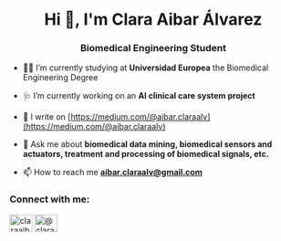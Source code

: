 <h1 align="center">Hi 👋, I'm Clara Aibar Álvarez</h1>
<h3 align="center">Biomedical Engineering Student</h3>

- 🧬🦾 I’m currently studying at **Universidad Europea** the Biomedical Engineering Degree
- 🩺 I’m currently working on an  **AI clinical care system project**
- 📝 I write on [https://medium.com/@aibar.claraalv](https://medium.com/@aibar.claraalv)

- 💬 Ask me about **biomedical data mining, biomedical sensors and actuators, treatment and processing of biomedical signals, etc.**

- 📫 How to reach me **aibar.claraalv@gmail.com**

<h3 align="left">Connect with me:</h3>
<p align="left">
<a href="[www.linkedin.com/in/clara-aibar-álvarez]([https://www.linkedin.com/in/clara-aibar-álvarez](https://www.linkedin.com/in/clara-aibar-álvarez/)/)" target="blank"><img align="center" src="https://raw.githubusercontent.com/claraaibar/github-profile-readme-generator/master/src/images/icons/Social/linked-in-alt.svg" alt="claraaibar" height="30" width="40" /></a>
<a href="https://medium.com/@aibar.claraalv" target="blank"><img align="center" src="https://raw.githubusercontent.com/claraaibar/github-profile-readme-generator/master/src/images/icons/Social/medium.svg" alt="@claraaibar.data" height="30" width="40" /></a>
</p>
